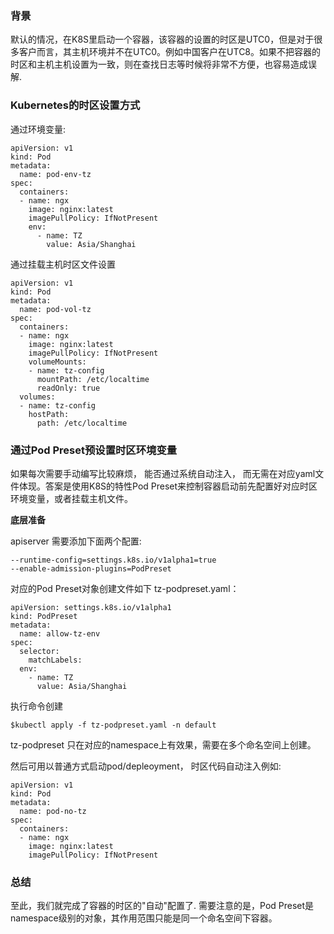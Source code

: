 ### 背景

   默认的情况，在K8S里启动一个容器，该容器的设置的时区是UTC0，但是对于很多客户而言，其主机环境并不在UTC0。例如中国客户在UTC8。如果不把容器的时区和主机主机设置为一致，则在查找日志等时候将非常不方便，也容易造成误解.

### Kubernetes的时区设置方式

通过环境变量:
```
apiVersion: v1
kind: Pod
metadata:
  name: pod-env-tz
spec:
  containers:
  - name: ngx
    image: nginx:latest
    imagePullPolicy: IfNotPresent
    env:
      - name: TZ
        value: Asia/Shanghai
```

通过挂载主机时区文件设置
```
apiVersion: v1
kind: Pod
metadata:
  name: pod-vol-tz
spec:
  containers:
  - name: ngx
    image: nginx:latest
    imagePullPolicy: IfNotPresent
    volumeMounts:
    - name: tz-config
      mountPath: /etc/localtime
      readOnly: true
  volumes:
  - name: tz-config
    hostPath:
      path: /etc/localtime
```

### 通过Pod Preset预设置时区环境变量

   如果每次需要手动编写比较麻烦， 能否通过系统自动注入， 而无需在对应yaml文件体现。答案是使用K8S的特性Pod Preset来控制容器启动前先配置好对应时区环境变量，或者挂载主机文件。

**底层准备**

apiserver 需要添加下面两个配置:
```
--runtime-config=settings.k8s.io/v1alpha1=true
--enable-admission-plugins=PodPreset
```

对应的Pod Preset对象创建文件如下 tz-podpreset.yaml：
```
apiVersion: settings.k8s.io/v1alpha1
kind: PodPreset
metadata:
  name: allow-tz-env
spec:
  selector:
    matchLabels:
  env:
    - name: TZ
      value: Asia/Shanghai
```

执行命令创建
```
$kubectl apply -f tz-podpreset.yaml -n default
```

tz-podpreset 只在对应的namespace上有效果，需要在多个命名空间上创建。

然后可用以普通方式启动pod/depleoyment， 时区代码自动注入例如:

```
apiVersion: v1
kind: Pod
metadata:
  name: pod-no-tz
spec:
  containers:
  - name: ngx
    image: nginx:latest
    imagePullPolicy: IfNotPresent
```

### 总结
   至此，我们就完成了容器的时区的"自动"配置了. 需要注意的是，Pod Preset是namespace级别的对象，其作用范围只能是同一个命名空间下容器。
